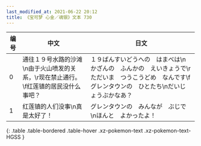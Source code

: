 ```yaml
---
last_modified_at: 2021-06-22 20:12
title: 《宝可梦 心金／魂银》文本 730
---
```

| 编号 | 中文 | 日文 |
| ---- | ---- | ---- |
| 0 | 通往１９号水路的沙滩\n由于火山喷发的关系，\r现在禁止通行。\f红莲镇的居民没什么事吧？ | １９ばんすいどうへの　はまべは\nかざんの　ふんかの　えいきょうで\rただいま　つうこうどめ　なんです\fグレンタウンの　ひとたち\nだいじょうぶかなあ？ |
| 1 | 红莲镇的人们没事\n真是太好了！ | グレンタウンの　みんなが　ぶじで\nほんと　よかったよ！ |
{: .table .table-bordered .table-hover .xz-pokemon-text .xz-pokemon-text-HGSS }